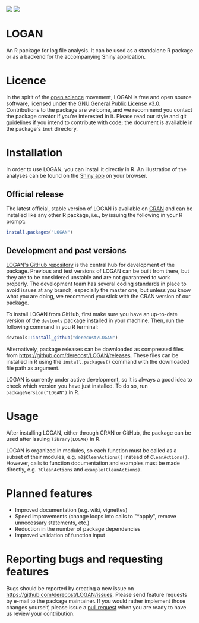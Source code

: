 ![](https://www.r-pkg.org/badges/version/LOGAN)
![](https://cranlogs.r-pkg.org/badges/grand-total/LOGAN)

# LOGAN

An R package for log file analysis. It can be used as a standalone R package or as a backend for the accompanying Shiny application.

# Licence

In the spirit of the [open science](https://openscience.com) movement, LOGAN is free and open source software, licensed under the [GNU General Public License v3.0](https://www.gnu.org/licenses/gpl-3.0.en.html). Contributions to the package are welcome, and we recommend you contact the package creator if you're interested in it. Please read our style and git guidelines if you intend to contribute with code; the document is available in the package's `inst` directory.

# Installation

In order to use LOGAN, you can install it directly in R. An illustration of the analyses can be found on the [Shiny app](https://loganpackage.shinyapps.io/shiny/) on your browser.

## Official release

The latest official, stable version of LOGAN is available on [CRAN](https://cran.r-project.org) and can be installed like any other R package, i.e., by issuing the following in your R prompt:

```r
install.packages("LOGAN")
```

## Development and past versions

[LOGAN's GitHub repository](https://github.com/derecost/LOGAN/) is the central hub for development of the package. Previous and test versions of LOGAN can be built from there, but they are to be considered unstable and are not guaranteed to work properly. The development team has several coding standards in place to avoid issues at any branch, especially the master one, but unless you know what you are doing, we recommend you stick with the CRAN version of our package.

To install LOGAN from GitHub, first make sure you have an up-to-date version of the `devtools` package installed in your machine. Then, run the following command in you R terminal:

```r
devtools::install_github("derecost/LOGAN")
```

Alternatively, package releases can be downloaded as compressed files from https://github.com/derecost/LOGAN/releases. These files can be installed in R using the `install.packages()` command with the downloaded file path as argument.

LOGAN is currently under active development, so it is always a good idea to check which version you have just installed. To do so, run `packageVersion("LOGAN")` in R.

# Usage

After installing LOGAN, either through CRAN or GitHub, the package can be used after issuing `library(LOGAN)` in R.

LOGAN is organized in modules, so each function must be called as a subset of
their modules, e.g. `m0$CleanActions()` instead of `CleanActions()`. However, 
calls to function documentation and examples must be made directly, e.g.
`?CleanActions` and `example(CleanActions)`.

# Planned features

- Improved documentation (e.g. wiki, vignettes)
- Speed improvements (change loops into calls to "*apply", remove unnecessary statements, etc.)
- Reduction in the number of package dependencies
- Improved validation of function input

# Reporting bugs and requesting features

Bugs should be reported by creating a new issue on https://github.com/derecost/LOGAN/issues. Please send feature requests by e-mail to the package maintainer. If you would rather implement those changes yourself, please issue a [pull request](https://github.com/derecost/LOGAN/pulls) when you are ready to have us review your contribution.
